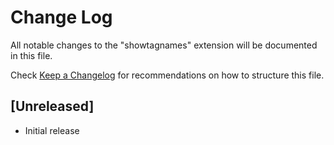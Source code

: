 # Change Log

All notable changes to the "showtagnames" extension will be documented in this file.

Check [Keep a Changelog](http://keepachangelog.com/) for recommendations on how to structure this file.

## [Unreleased]

- Initial release